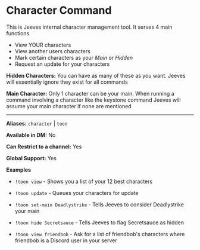 # Character Command

This is Jeeves internal character management tool. It serves 4 main functions
* View YOUR characters
* View another users characters
* Mark certain characters as your *Main* or *Hidden*
* Request an update for your characters

**Hidden Characters:** You can have as many of these as you want. Jeeves will essentially ignore they exist for all commands

**Main Character:** Only 1 character can be your main. When running a command involving a character like the keystone command Jeeves will assume your main character if none are mentioned

***


**Aliases:** `character` | `toon`

**Available in DM:** No

**Can Restrict to a channel:** Yes

**Global Support:** Yes

**Examples**

* `!toon view` - Shows you a list of your 12 best characters

* `!toon update` - Queues your characters for update

* `!toon set-main Deadlystrike` - Tells Jeeves to consider Deadlystrike your main

* `!toon hide Secretsauce` - Tells Jeeves to flag Secretsauce as hidden

* `!toon view friendbob` - Ask for a list of friendbob's characters where friendbob is a Discord user in your server

